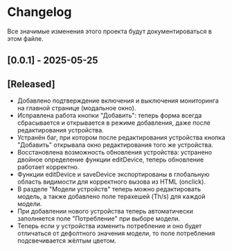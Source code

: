 # Changelog

Все значимые изменения этого проекта будут документироваться в этом файле.

## [0.0.1] - 2025-05-25
## [Released]
- Добавлено подтверждение включения и выключения мониторинга на главной странице (модальное окно).
- Исправлена работа кнопки "Добавить": теперь форма всегда сбрасывается и открывается в режиме добавления, даже после редактирования устройства.
- Устранён баг, при котором после редактирования устройства кнопка "Добавить" открывала окно редактирования того же устройства.
- Восстановлена возможность обновления устройства: устранено двойное определение функции editDevice, теперь обновление работает корректно.
- Функции editDevice и saveDevice экспортированы в глобальную область видимости для корректного вызова из HTML (onclick).
- В разделе "Модели устройств" теперь можно редактировать модель, а также добавлено поле терахешей (Th/s) для каждой модели.
- При добавлении нового устройства теперь автоматически заполняется поле "Потребление" при выборе модели.
- Теперь если у устройства изменить потребление и оно будет отличаться от дефолтного значения модели, то поле потребления подсвечивается жёлтым цветом. 